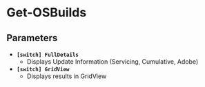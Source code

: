 # Get-OSBuilds

## Parameters

* **`[switch] FullDetails`**
  * Displays Update Information \(Servicing, Cumulative, Adobe\)
* **`[switch] GridView`**
  * Displays results in GridView

